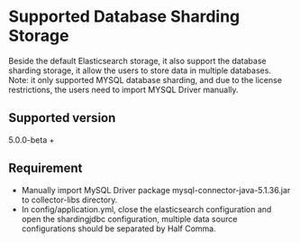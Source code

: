 # Supported Database Sharding Storage
Beside the default Elasticsearch storage, it also support the database sharding storage, it allow the users to store data in multiple databases.
Note: it only supported MYSQL database sharding, and due to the license restrictions, the users need to import MYSQL Driver manually.

## Supported version
5.0.0-beta +

## Requirement
- Manually import MySQL Driver package mysql-connector-java-5.1.36.jar to collector-libs directory.
- In config/application.yml, close the elasticsearch configuration and open the shardingjdbc configuration, multiple data source configurations should be separated by Half Comma.